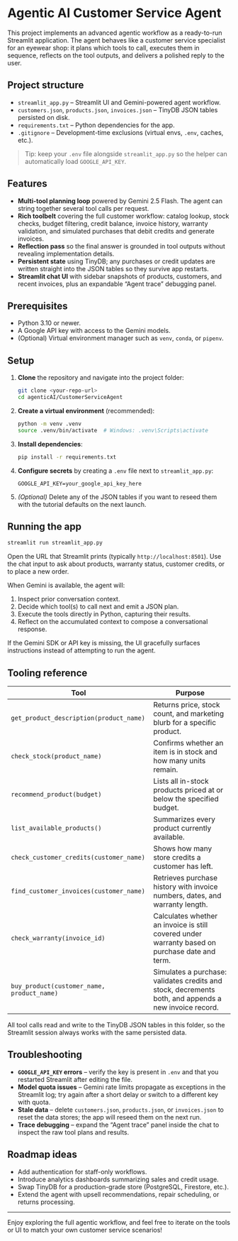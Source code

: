 # Agentic AI Customer Service Agent

This project implements an advanced agentic workflow as a ready-to-run Streamlit application. The agent behaves like a customer service specialist for an eyewear shop: it plans which tools to call, executes them in sequence, reflects on the tool outputs, and delivers a polished reply to the user.

## Project structure

- `streamlit_app.py` – Streamlit UI and Gemini-powered agent workflow.
- `customers.json`, `products.json`, `invoices.json` – TinyDB JSON tables persisted on disk.
- `requirements.txt` – Python dependencies for the app.
- `.gitignore` – Development-time exclusions (virtual envs, `.env`, caches, etc.).

> Tip: keep your `.env` file alongside `streamlit_app.py` so the helper can automatically load `GOOGLE_API_KEY`.

## Features

- **Multi-tool planning loop** powered by Gemini 2.5 Flash. The agent can string together several tool calls per request.
- **Rich toolbelt** covering the full customer workflow: catalog lookup, stock checks, budget filtering, credit balance, invoice history, warranty validation, and simulated purchases that debit credits and generate invoices.
- **Reflection pass** so the final answer is grounded in tool outputs without revealing implementation details.
- **Persistent state** using TinyDB; any purchases or credit updates are written straight into the JSON tables so they survive app restarts.
- **Streamlit chat UI** with sidebar snapshots of products, customers, and recent invoices, plus an expandable “Agent trace” debugging panel.

## Prerequisites

- Python 3.10 or newer.
- A Google API key with access to the Gemini models.
- (Optional) Virtual environment manager such as `venv`, `conda`, or `pipenv`.

## Setup

1. **Clone** the repository and navigate into the project folder:
   ```bash
   git clone <your-repo-url>
   cd agenticAI/CustomerServiceAgent
   ```

2. **Create a virtual environment** (recommended):
   ```bash
   python -m venv .venv
   source .venv/bin/activate  # Windows: .venv\Scripts\activate
   ```

3. **Install dependencies**:
   ```bash
   pip install -r requirements.txt
   ```

4. **Configure secrets** by creating a `.env` file next to `streamlit_app.py`:
   ```env
   GOOGLE_API_KEY=your_google_api_key_here
   ```

5. *(Optional)* Delete any of the JSON tables if you want to reseed them with the tutorial defaults on the next launch.

## Running the app

```bash
streamlit run streamlit_app.py
```

Open the URL that Streamlit prints (typically `http://localhost:8501`). Use the chat input to ask about products, warranty status, customer credits, or to place a new order.

When Gemini is available, the agent will:
1. Inspect prior conversation context.
2. Decide which tool(s) to call next and emit a JSON plan.
3. Execute the tools directly in Python, capturing their results.
4. Reflect on the accumulated context to compose a conversational response.

If the Gemini SDK or API key is missing, the UI gracefully surfaces instructions instead of attempting to run the agent.

## Tooling reference

| Tool | Purpose |
| ---- | ------- |
| `get_product_description(product_name)` | Returns price, stock count, and marketing blurb for a specific product. |
| `check_stock(product_name)` | Confirms whether an item is in stock and how many units remain. |
| `recommend_product(budget)` | Lists all in-stock products priced at or below the specified budget. |
| `list_available_products()` | Summarizes every product currently available. |
| `check_customer_credits(customer_name)` | Shows how many store credits a customer has left. |
| `find_customer_invoices(customer_name)` | Retrieves purchase history with invoice numbers, dates, and warranty length. |
| `check_warranty(invoice_id)` | Calculates whether an invoice is still covered under warranty based on purchase date and term. |
| `buy_product(customer_name, product_name)` | Simulates a purchase: validates credits and stock, decrements both, and appends a new invoice record. |

All tool calls read and write to the TinyDB JSON tables in this folder, so the Streamlit session always works with the same persisted data.

## Troubleshooting

- **`GOOGLE_API_KEY` errors** – verify the key is present in `.env` and that you restarted Streamlit after editing the file.
- **Model quota issues** – Gemini rate limits propagate as exceptions in the Streamlit log; try again after a short delay or switch to a different key with quota.
- **Stale data** – delete `customers.json`, `products.json`, or `invoices.json` to reset the data stores; the app will reseed them on the next run.
- **Trace debugging** – expand the “Agent trace” panel inside the chat to inspect the raw tool plans and results.

## Roadmap ideas

- Add authentication for staff-only workflows.
- Introduce analytics dashboards summarizing sales and credit usage.
- Swap TinyDB for a production-grade store (PostgreSQL, Firestore, etc.).
- Extend the agent with upsell recommendations, repair scheduling, or returns processing.

---

Enjoy exploring the full agentic workflow, and feel free to iterate on the tools or UI to match your own customer service scenarios!

